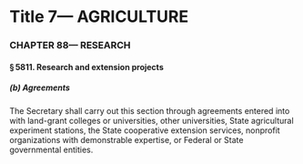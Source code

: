 
# Title 7— AGRICULTURE
### CHAPTER 88— RESEARCH
#### § 5811. Research and extension projects
##### (b) Agreements

The Secretary shall carry out this section through agreements entered into with land-grant colleges or universities, other universities, State agricultural experiment stations, the State cooperative extension services, nonprofit organizations with demonstrable expertise, or Federal or State governmental entities.
